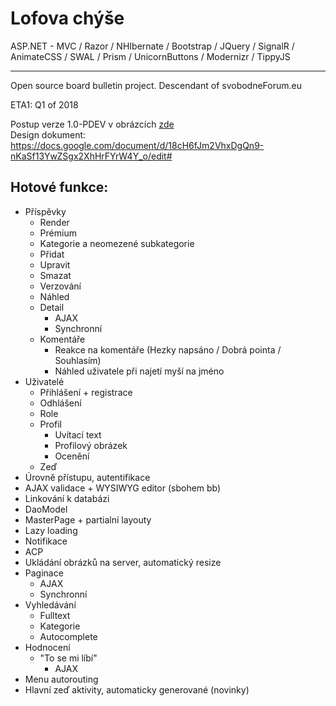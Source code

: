 # Lofova chýše

ASP.NET - MVC / Razor / NHIbernate / Bootstrap / JQuery / SignalR / AnimateCSS / SWAL / Prism / UnicornButtons / Modernizr / TippyJS
<hr></hr>
Open source board bulletin project. Descendant of svobodneForum.eu

ETA1: Q1 of 2018

Postup verze 1.0-PDEV v obrázcích [zde](https://github.com/lofcz/LofovaChyse/wiki/1.0-P-DEV)  
Design dokument: https://docs.google.com/document/d/18cH6fJm2VhxDgQn9-nKaSf13YwZSgx2XhHrFYrW4Y_o/edit#

## Hotové funkce:
- Příspěvky
  - Render
  - Prémium
  - Kategorie a neomezené subkategorie
  - Přidat
  - Upravit
  - Smazat
  - Verzování
  - Náhled
  - Detail
    - AJAX
    - Synchronní
  - Komentáře
    - Reakce na komentáře (Hezky napsáno / Dobrá pointa / Souhlasím) 
    - Náhled uživatele při najetí myší na jméno
- Uživatelé
  - Přihlášení + registrace
  - Odhlášení
  - Role
  - Profil
    - Uvítací text
    - Profilový obrázek
    - Ocenění
  - Zeď
- Úrovně přístupu, autentifikace
- AJAX validace + WYSIWYG editor (sbohem bb)
- Linkování k databázi
- DaoModel
- MasterPage + partialní layouty
- Lazy loading
- Notifikace
- ACP
- Ukládání obrázků na server, automatický resize 
- Paginace
  - AJAX
  - Synchronní
- Vyhledávání
  - Fulltext
  - Kategorie
  - Autocomplete
- Hodnocení
  - "To se mi líbí"
    - AJAX
- Menu autorouting
- Hlavní zeď aktivity, automaticky generované (novinky)
